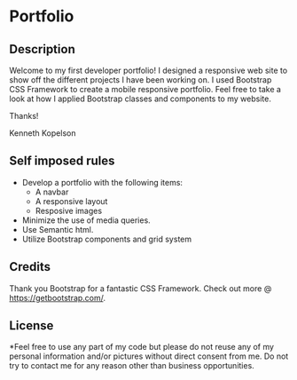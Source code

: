 # Portfolio

## Description 

Welcome to my first developer portfolio! I designed a responsive web site to show off the different projects I have been working on. I used Bootstrap CSS Framework to create a mobile responsive portfolio. Feel free to take a look at how I applied Bootstrap classes and components to my website.

Thanks!

Kenneth Kopelson 

## Self imposed rules
* Develop a portfolio with the following items:
    * A navbar
    * A responsive layout
    * Resposive images
* Minimize the use of media queries.
* Use Semantic html.
* Utilize Bootstrap components and grid system

## Credits

Thank you Bootstrap for a fantastic CSS Framework. Check out more @ https://getbootstrap.com/.

## License
*Feel free to use any part of my code but please do not reuse any of my personal information and/or pictures without direct consent from me. Do not try to contact me for any reason other than business  opportunities. 

